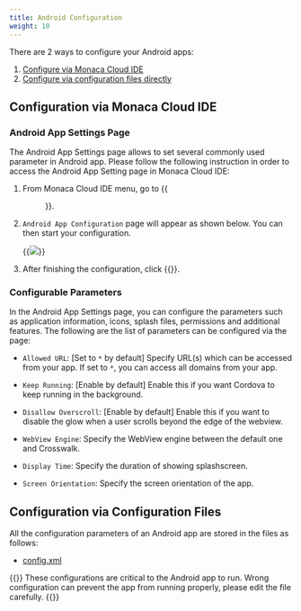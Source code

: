 ```yaml
---
title: Android Configuration
weight: 10
---
```


There are 2 ways to configure your Android apps:

1. [Configure via Monaca Cloud IDE](#configuration-via-monaca-cloud-ide)
2. [Configure via configuration files directly](#configuration-via-configuration-files)

##  Configuration via Monaca Cloud IDE

### Android App Settings Page

The Android App Settings page allows to set several commonly used
parameter in Android app. Please follow the following instruction in
order to access the Android App Setting page in Monaca Cloud IDE:

1.  From Monaca Cloud IDE menu, go to {{<menu menu1="Configure" menu2="App Settings for Android">}}.

2.  `Android App Configuration` page will appear as shown below. You can then start your configuration.

    {{<img src="/images/reference/config/android/settings.png">}}

3.  After finishing the configuration, click {{<guilabel name="Save">}}.

### Configurable Parameters

In the Android App Settings page, you can configure the parameters such
as application information, icons, splash files, permissions and
additional features. The following are the list of parameters can be
configured via the page:

-   `Allowed URL`: [Set to `*` by default] Specify URL(s) which can be
    accessed from your app. If set to `*`, you can access all domains
    from your app.

-   `Keep Running`: [Enable by default] Enable this if you want
    Cordova to keep running in the background.

-   `Disallow Overscroll`: [Enable by default] Enable this if you want
    to disable the glow when a user scrolls beyond the edge of the
    webview.

-   `WebView Engine`: Specify the WebView engine between the default one
    and Crosswalk.

-   `Display Time`: Specify the duration of showing splashscreen.

-   `Screen Orientation`: Specify the screen orientation of the app.

##  Configuration via Configuration Files

All the configuration parameters of an Android app are stored in the files as follows:

- [config.xml](../config_xml)

{{<note>}}
  These configurations are critical to the Android app to run. Wrong configuration can prevent the app from running properly, please edit the file carefully.
{{</note>}}
